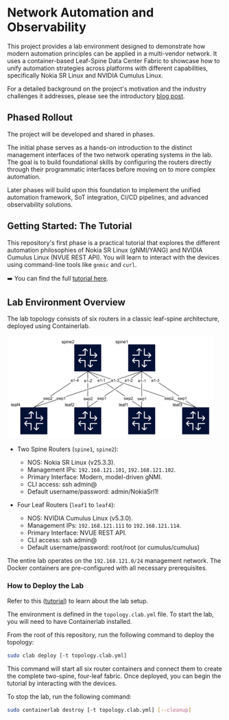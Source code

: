 # Network Automation and Observability

This project provides a lab environment designed to demonstrate how modern automation principles can be applied in a multi-vendor network. It uses a container-based Leaf-Spine Data Center Fabric to showcase how to unify automation strategies across platforms with different capabilities, specifically Nokia SR Linux and NVIDIA Cumulus Linux.

For a detailed background on the project's motivation and the industry challenges it addresses, please see the introductory [blog post](http://adhocnode.com/network-automation-and-observability/).

## Phased Rollout

The project will be developed and shared in phases.

The initial phase serves as a hands-on introduction to the distinct management interfaces of the two network operating systems in the lab. The goal is to build foundational skills by configuring the routers directly through their programmatic interfaces before moving on to more complex automation.

Later phases will build upon this foundation to implement the unified automation framework, SoT integration, CI/CD pipelines, and advanced observability solutions.

## Getting Started: The Tutorial

This repository's first phase is a practical tutorial that explores the different automation philosophies of Nokia SR Linux (gNMI/YANG) and NVIDIA Cumulus Linux (NVUE REST API). You will learn to interact with the devices using command-line tools like `gnmic` and `curl`.

➡️ You can find the full [tutorial here](https://github.com/martimy/Network-Automation-and-Observability/blob/main/Tutorial%20-%20Network%20Automation%20with%20Nokia%20SR%20Linux%20and%20Cumulus%20Linux.md).

## Lab Environment Overview

The lab topology consists of six routers in a classic leaf-spine architecture, deployed using Containerlab.

<img src="topology.png" width="480">


- Two Spine Routers (`spine1`, `spine2`):
  - NOS: Nokia SR Linux (v25.3.3).
  - Management IPs: `192.168.121.101`, `192.168.121.102`.
  - Primary Interface: Modern, model-driven gNMI.
  - CLI access: ssh admin@<mgmt IP or host name>
  - Default username/password: admin/NokiaSrl1! 

- Four Leaf Routers (`leaf1` to `leaf4`):
  - NOS: NVIDIA Cumulus Linux (v5.3.0).
  - Management IPs: `192.168.121.111` to `192.168.121.114`.
  - Primary Interface: NVUE REST API.
  - CLI access: ssh admin@<mgmt IP or host bame>
  - Default username/password: root/root (or cumulus/cumulus)

The entire lab operates on the `192.168.121.0/24` management network. The Docker containers are pre-configured with all necessary prerequisites.

### How to Deploy the Lab

Refer to this ([tutorial](https://github.com/martimy/Network-Automation-and-Observability/blob/main/Tutorial%20-%20Lab%20Setup.md)) to learn about the lab setup.

The environment is defined in the `topology.clab.yml` file. To start the lab, you will need to have Containerlab installed.

From the root of this repository, run the following command to deploy the topology:

```bash
sudo clab deploy [-t topology.clab.yml]
```

This command will start all six router containers and connect them to create the complete two-spine, four-leaf fabric. Once deployed, you can begin the tutorial by interacting with the devices.

To stop the lab, run the following command:


```bash
sudo containerlab destroy [-t topology.clab.yml] [--cleanup]
```
